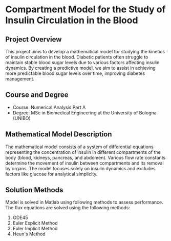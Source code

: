# Compartment Model for the Study of Insulin Circulation in the Blood

## Project Overview
This project aims to develop a mathematical model for studying the kinetics of insulin circulation in the blood. 
Diabetic patients often struggle to maintain stable blood sugar levels due to various factors affecting insulin dynamics. 
By creating a predictive model, we aim to assist in achieving more predictable blood sugar levels over time, improving diabetes management.

## Course and Degree
- Course: Numerical Analysis Part A
- Degree: MSc in Biomedical Engineering at the University of Bologna (UNIBO)

## Mathematical Model Description
The mathematical model consists of a system of differential equations representing the concentration of insulin in different compartments of the body (blood, kidneys, pancreas, and abdomen).
Various flow rate constants determine the movement of insulin between compartments and its removal by organs.
The model focuses solely on insulin dynamics and excludes factors like glucose for analytical simplicity.

## Solution Methods
Mpdel is solved in Matlab using following methods to assess performance.
The flux equations are solved using the following methods:
1. ODE45
2. Euler Explicit Method
3. Euler Implicit Method
4. Heun's Method
